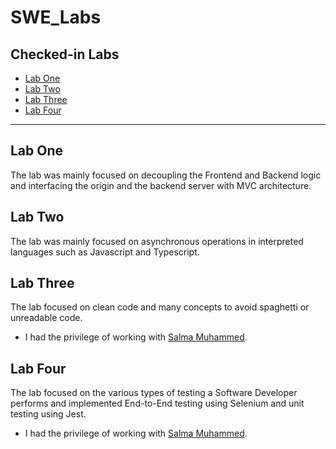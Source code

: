 # SWE_Labs
## Checked-in Labs

- [Lab One](#lab-one)
- [Lab Two](#lab-two)
- [Lab Three](#lab-three)
- [Lab Four](#lab-four)
 ---
## Lab One
The lab was mainly focused on decoupling the Frontend and Backend logic and interfacing the origin and the backend server with MVC architecture.

## Lab Two
The lab was mainly focused on asynchronous operations in interpreted languages such as Javascript and Typescript.

## Lab Three
The lab focused on clean code and many concepts to avoid spaghetti or unreadable code.  
- I had the privilege of working with [Salma Muhammed](https://github.com/salmamuhammede).

## Lab Four
The lab focused on the various types of testing a Software Developer performs and implemented End-to-End testing using Selenium and unit testing using Jest.
- I had the privilege of working with [Salma Muhammed](https://github.com/salmamuhammede).
